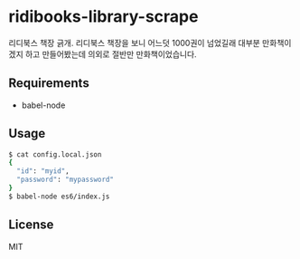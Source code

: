 # ridibooks-library-scrape
리디북스 책장 긁개. 리디북스 책장을 보니 어느덧 1000권이 넘었길래 대부분 만화책이겠지 하고 만들어봤는데 의외로 절반만 만화책이었습니다.

## Requirements

* babel-node

## Usage

```sh
$ cat config.local.json
{
  "id": "myid",
  "password": "mypassword"
}
$ babel-node es6/index.js
```

## License

MIT
